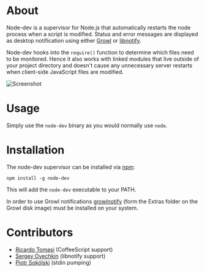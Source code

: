 About
=====

Node-dev is a supervisor for Node.js that automatically restarts the node process when a script is modified. Status and error messages are displayed as desktop notification using either [Growl](http://growl.info/about.php) or [libnotify](http://developer.gnome.org/libnotify/).

Node-dev hooks into the `require()` function to determine which files need to be monitored. Hence it also works with linked modules that live outside of your project directory and doesn't cause any unnecessary server restarts when client-side JavaScript files are modified. 


![Screenshot](http://fgnass.github.com/images/node-dev.png)

Usage
=====

Simply use the `node-dev` binary as you would normally use `node`.

Installation
============

The node-dev supervisor can be installed via [npm](http://github.com/isaacs/npm):

    npm install -g node-dev

This will add the `node-dev` executable to your PATH.

In order to use Growl notifications [growlnotify](http://growl.info/extras.php#growlnotify) (form the Extras folder on the Growl disk image) must be installed on your system.


Contributors
============

* [Ricardo Tomasi](https://github.com/ricardobeat) (CoffeeScript support)
* [Sergey Ovechkin](https://github.com/pomeo) (libnotify support)
* [Piotr Sokólski](https://github.com/pyetras) (stdin pumping)